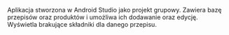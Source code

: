 Aplikacja stworzona w Android Studio jako projekt grupowy. Zawiera bazę przepisów oraz produktów i umożliwa ich dodawanie oraz edycję. Wyświetla brakujące składniki dla danego przepisu.
